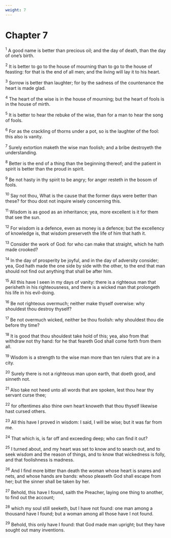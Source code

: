 ```yaml
---
weight: 7
---
```


# Chapter 7

<sup>1</sup> A good name is better than precious oil; and the day of death, than the day of one’s birth. 

<sup>2</sup> It is better to go to the house of mourning than to go to the house of feasting: for that is the end of all men; and the living will lay it to his heart. 

<sup>3</sup> Sorrow is better than laughter; for by the sadness of the countenance the heart is made glad. 

<sup>4</sup> The heart of the wise is in the house of mourning; but the heart of fools is in the house of mirth. 

<sup>5</sup> It is better to hear the rebuke of the wise, than for a man to hear the song of fools. 

<sup>6</sup> For as the crackling of thorns under a pot, so is the laughter of the fool: this also is vanity. 

<sup>7</sup> Surely extortion maketh the wise man foolish; and a bribe destroyeth the understanding. 

<sup>8</sup> Better is the end of a thing than the beginning thereof; and the patient in spirit is better than the proud in spirit. 

<sup>9</sup> Be not hasty in thy spirit to be angry; for anger resteth in the bosom of fools. 

<sup>10</sup> Say not thou, What is the cause that the former days were better than these? for thou dost not inquire wisely concerning this. 

<sup>11</sup> Wisdom is as good as an inheritance; yea, more excellent is it for them that see the sun. 

<sup>12</sup> For wisdom is a defence, even as money is a defence; but the excellency of knowledge is, that wisdom preserveth the life of him that hath it. 

<sup>13</sup> Consider the work of God: for who can make that straight, which he hath made crooked? 

<sup>14</sup> In the day of prosperity be joyful, and in the day of adversity consider; yea, God hath made the one side by side with the other, to the end that man should not find out anything that shall be after him. 

<sup>15</sup> All this have I seen in my days of vanity: there is a righteous man that perisheth in his righteousness, and there is a wicked man that prolongeth his life in his evil-doing. 

<sup>16</sup> Be not righteous overmuch; neither make thyself overwise: why shouldest thou destroy thyself? 

<sup>17</sup> Be not overmuch wicked, neither be thou foolish: why shouldest thou die before thy time? 

<sup>18</sup> It is good that thou shouldest take hold of this; yea, also from that withdraw not thy hand: for he that feareth God shall come forth from them all. 

<sup>19</sup> Wisdom is a strength to the wise man more than ten rulers that are in a city. 

<sup>20</sup> Surely there is not a righteous man upon earth, that doeth good, and sinneth not. 

<sup>21</sup> Also take not heed unto all words that are spoken, lest thou hear thy servant curse thee; 

<sup>22</sup> for oftentimes also thine own heart knoweth that thou thyself likewise hast cursed others. 

<sup>23</sup> All this have I proved in wisdom: I said, I will be wise; but it was far from me. 

<sup>24</sup> That which is, is far off and exceeding deep; who can find it out? 

<sup>25</sup> I turned about, and my heart was set to know and to search out, and to seek wisdom and the reason of things, and to know that wickedness is folly, and that foolishness is madness. 

<sup>26</sup> And I find more bitter than death the woman whose heart is snares and nets, and whose hands are bands: whoso pleaseth God shall escape from her; but the sinner shall be taken by her. 

<sup>27</sup> Behold, this have I found, saith the Preacher, laying one thing to another, to find out the account; 

<sup>28</sup> which my soul still seeketh, but I have not found: one man among a thousand have I found; but a woman among all those have I not found. 

<sup>29</sup> Behold, this only have I found: that God made man upright; but they have sought out many inventions. 



